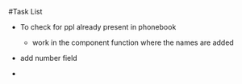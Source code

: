 #Task List

- To check for ppl already present in phonebook
    - work in the component function where the names are added

- add number field
- 